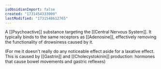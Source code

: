 ```yaml
---
isObsidianImport: false
created: "1731454333000"
lastModified: "1731548612765"
---
```

A [[Psychoactive]] substance targeting the [[Central Nervous System]].  It typically binds to the same receptors as [[Adenosine]], effectively removing the functionality of drowsiness caused by it.

(For me it doesn't really do any noticeable effect aside for a laxative effect. This is caused by [[Gastrin]] and [[Cholecystokinin]] production: hormones that cause bowel movements and gastric reflexes)